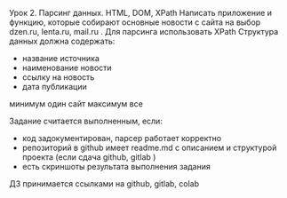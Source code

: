Урок 2. Парсинг данных. HTML, DOM, XPath
Написать приложение и функцию, которые собирают основные новости с сайта на выбор dzen.ru, lenta.ru, mail.ru . Для парсинга использовать XPath
Структура данных должна содержать:
* название источника
* наименование новости
* ссылку на новость
* дата публикации

минимум один сайт максимум все

Задание считается выполненным, если:
- код задокументирован, парсер работает корректно
- репозиторий в github имеет readme.md с описанием и структурой проекта (если сдача github, gitlab )
- есть скриншоты результата выполнения задания

ДЗ принимается ссылками на github, gitlab, colab
